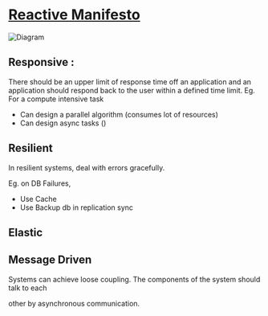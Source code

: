 # [Reactive Manifesto](https://www.reactivemanifesto.org/)

![Diagram](https://www.reactivemanifesto.org/images/reactive-traits.svg)

## Responsive :

There should be an upper limit of response time off an application and an application should respond back to the user
within a defined time limit. Eg. For a compute intensive task

* Can design a parallel algorithm (consumes lot of resources)
* Can design async tasks ()

## Resilient

In resilient systems, deal with errors gracefully.

Eg. on DB Failures,

* Use Cache
* Use Backup db in replication sync

## Elastic

## Message Driven

Systems can achieve loose coupling. The components of the system should talk to each

other by asynchronous communication.
